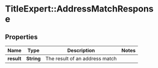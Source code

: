 # TitleExpert::AddressMatchResponse

## Properties
Name | Type | Description | Notes
------------ | ------------- | ------------- | -------------
**result** | **String** | The result of an address match | 


